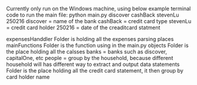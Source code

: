 Currently only run on the Windows machine, using below example terminal code to run the main file:
python main.py discover cashBack stevenLu 250216
  discover = name of the bank
  cashBack = credit card type
  stevenLu = credit card holder
  250216 = date of the creaditcard statment

expensesHanddler Folder is holding all the expenses parsing places
mainFunctions Folder is the function using in the main.py
objects Folder is the place holding all the calsses
  banks = banks such as discover, capitalOne, etc
  people = group by the household, because different household will has different way to extract and output data
statements Folder is the place holding all the credit card statement, it then group by card holder name
